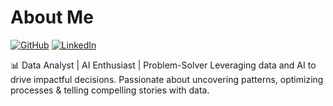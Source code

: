 # About Me

[![GitHub](https://img.shields.io/badge/GitHub-%40nkosana-239a3b.svg)](https://github.com/nkosanamolefe)
[![LinkedIn](https://img.shields.io/badge/Linked-in-0c66c3.svg)](https://www.linkedin.com/in/gn-molefe/)

📊 Data Analyst | AI Enthusiast | Problem-Solver Leveraging data and AI to drive impactful decisions. 
Passionate about uncovering patterns, optimizing processes & telling compelling stories with data.
